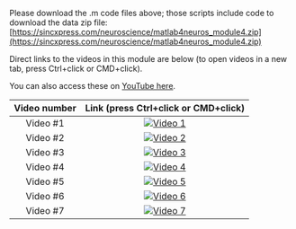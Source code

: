 Please download the .m code files above; those scripts include code to download the data zip file:
[https://sincxpress.com/neuroscience/matlab4neuros_module4.zip](https://sincxpress.com/neuroscience/matlab4neuros_module4.zip)



Direct links to the videos in this module are below (to open videos in a new tab, press Ctrl+click or CMD+click).

You can also access these on [YouTube here](https://www.youtube.com/watch?v=rwaBNxiCqvE&list=PLn0OLiymPak1b2aYULx6hDVU7wSGEUJqw&index=20&ab_channel=MikeXCohen).

| Video number | Link (press Ctrl+click or CMD+click) |
| :-----:      | :---: |
| Video #1 | [![Video 1](https://img.youtube.com/vi/rwaBNxiCqvE/hqdefault.jpg)](https://www.youtube.com/embed/rwaBNxiCqvE) |
| Video #2 | [![Video 2](https://img.youtube.com/vi/8luJngEkwM8/hqdefault.jpg)](https://www.youtube.com/embed/8luJngEkwM8) |
| Video #3 | [![Video 3](https://img.youtube.com/vi/odDTlDRlXIE/hqdefault.jpg)](https://www.youtube.com/embed/odDTlDRlXIE) |
| Video #4 | [![Video 4](https://img.youtube.com/vi/FDZd3GihdDg/hqdefault.jpg)](https://www.youtube.com/embed/FDZd3GihdDg) |
| Video #5 | [![Video 5](https://img.youtube.com/vi/RmnsNZHwdyo/hqdefault.jpg)](https://www.youtube.com/embed/RmnsNZHwdyo) |
| Video #6 | [![Video 6](https://img.youtube.com/vi/uFPABs6yRYY/hqdefault.jpg)](https://www.youtube.com/embed/uFPABs6yRYY) |
| Video #7 | [![Video 7](https://img.youtube.com/vi/IZVnRET8ogI/hqdefault.jpg)](https://www.youtube.com/embed/IZVnRET8ogI) |

